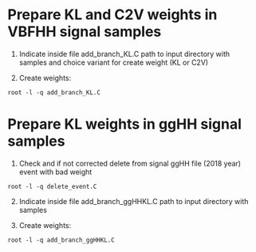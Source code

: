 # Prepare KL and C2V weights in VBFHH signal samples
1. Indicate inside file add_branch_KL.C path to input directory with samples and choice variant for create weight (KL or C2V) 

2. Create weights:
```
root -l -q add_branch_KL.C
```

# Prepare KL weights in ggHH signal samples
1. Check and if not corrected delete from signal ggHH file (2018 year) event with bad weight
```
root -l -q delete_event.C
```

2. Indicate inside file add_branch_ggHHKL.C path to input directory with samples

3. Create weights:
```
root -l -q add_branch_ggHHKL.C
```

